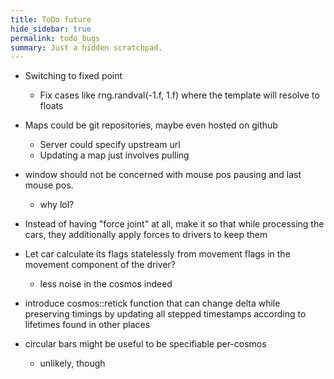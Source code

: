 ```yaml
---
title: ToDo future
hide_sidebar: true
permalink: todo_bugs
summary: Just a hidden scratchpad.
---
```


- Switching to fixed point
	- Fix cases like rng.randval(-1.f, 1.f) where the template will resolve to floats
- Maps could be git repositories, maybe even hosted on github
	- Server could specify upstream url
	- Updating a map just involves pulling

- window should not be concerned with mouse pos pausing and last mouse pos.
	- why lol?

- Instead of having "force joint" at all, make it so that while processing the cars, they additionally apply forces to drivers to keep them
- Let car calculate its flags statelessly from movement flags in the movement component of the driver?
	- less noise in the cosmos indeed

- introduce cosmos::retick function that can change delta while preserving timings by updating all stepped timestamps according to lifetimes found in other places

- circular bars might be useful to be specifiable per-cosmos
	- unlikely, though
